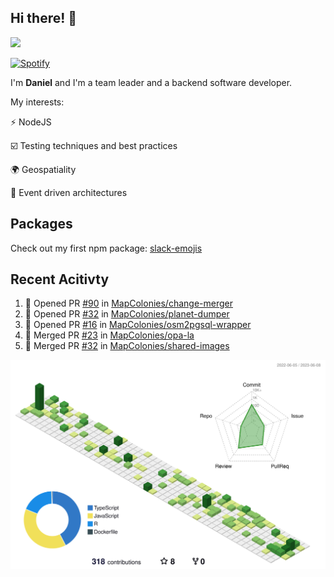 ## Hi there! 👋

<p>
  <img src="https://github-readme-stats.vercel.app/api?username=syncush&theme=tokyonight">
</p>

[![Spotify](https://novatorem-rust.vercel.app/api/spotify)](https://open.spotify.com/user/syncush)

I'm **Daniel** and I'm a team leader and a backend software developer.

My interests:

⚡ NodeJS

☑️ Testing techniques and best practices

🌍 Geospatiality

🧠 Event driven architectures

## Packages
Check out my first npm package: [slack-emojis](https://www.npmjs.com/package/slack-emojis)

## Recent Acitivty
<!--START_SECTION:activity-->
1. 💪 Opened PR [#90](https://github.com/MapColonies/change-merger/pull/90) in [MapColonies/change-merger](https://github.com/MapColonies/change-merger)
2. 💪 Opened PR [#32](https://github.com/MapColonies/planet-dumper/pull/32) in [MapColonies/planet-dumper](https://github.com/MapColonies/planet-dumper)
3. 💪 Opened PR [#16](https://github.com/MapColonies/osm2pgsql-wrapper/pull/16) in [MapColonies/osm2pgsql-wrapper](https://github.com/MapColonies/osm2pgsql-wrapper)
4. 🎉 Merged PR [#23](https://github.com/MapColonies/opa-la/pull/23) in [MapColonies/opa-la](https://github.com/MapColonies/opa-la)
5. 🎉 Merged PR [#32](https://github.com/MapColonies/shared-images/pull/32) in [MapColonies/shared-images](https://github.com/MapColonies/shared-images)
<!--END_SECTION:activity-->

![contrib](./profile-3d-contrib/profile-green-animate.svg)
